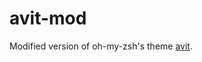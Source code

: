 # avit-mod

Modified version of oh-my-zsh's theme [avit](https://github.com/robbyrussell/oh-my-zsh/blob/master/themes/avit.zsh-theme).
